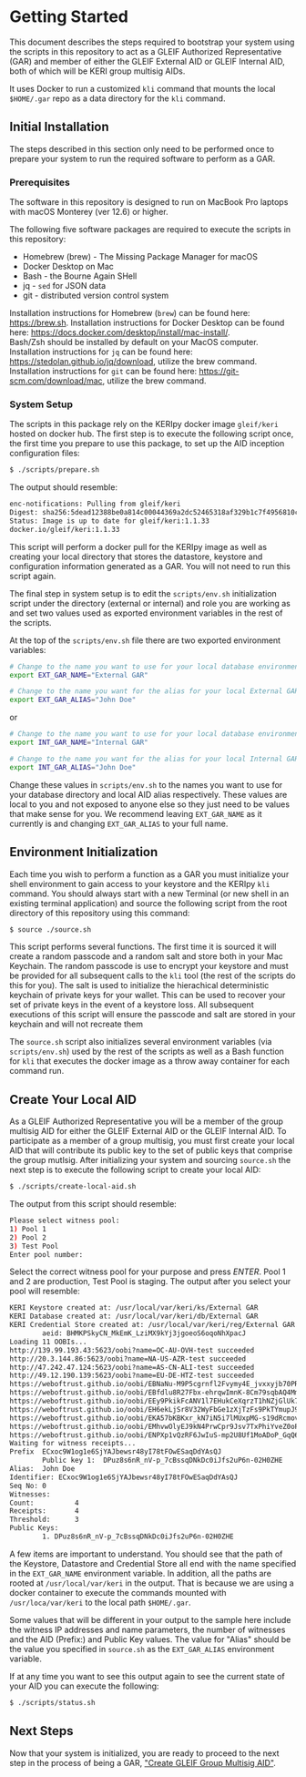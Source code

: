 
# Getting Started
This document describes the steps required to bootstrap your system using the scripts in this repository to act as 
a GLEIF Authorized Representative (GAR) and member of either the GLEIF External AID or GLEIF Internal AID, both of which
will be KERI group multisig AIDs.

It uses Docker to run a customized `kli` command that mounts the local `$HOME/.gar` repo as a data directory for the `kli` command.


## Initial Installation
The steps described in this section only need to be performed once to prepare your system to run the required software to
perform as a GAR.


### Prerequisites
The software in this repository is designed to run on MacBook Pro laptops with macOS Monterey (ver 12.6) or higher.

The following five software packages are required to execute the scripts in this repository:

- Homebrew (brew) - The Missing Package Manager for macOS
- Docker Desktop on Mac
- Bash - the Bourne Again SHell
- jq - `sed` for JSON data
- git - distributed version control system

Installation instructions for Homebrew (`brew`) can be found here: https://brew.sh.
Installation instructions for Docker Desktop can be found here: https://docs.docker.com/desktop/install/mac-install/.  
Bash/Zsh should be installed by default on your MacOS computer.  
Installation instructions for `jq` can be found here: https://stedolan.github.io/jq/download, utilize the brew command.
Installation instructions for `git` can be found here: https://git-scm.com/download/mac, utilize the brew command.

### System Setup
The scripts in this package rely on the KERIpy docker image `gleif/keri` hosted on docker hub.  The first step is to execute the
following script once, the first time you prepare to use this package, to set up the AID inception configuration files:

```bash
$ ./scripts/prepare.sh
```

The output should resemble:

```bash
enc-notifications: Pulling from gleif/keri
Digest: sha256:5dead12388be0a814c00044369a2dc52465318af329b1c7f4956810c83ae4e6c
Status: Image is up to date for gleif/keri:1.1.33
docker.io/gleif/keri:1.1.33

```

This script will perform a docker pull for the KERIpy image as well as creating your local directory that stores the
datastore, keystore and configuration information generated as a GAR.  You will not need to run this script again.

The final step in system setup is to edit the `scripts/env.sh` initialization script under the directory 
(external or internal) and role you are working as and set two values used as exported environment variables in the 
rest of the scripts.  

At the top of the `scripts/env.sh` file there are two exported environment variables:

```bash
# Change to the name you want to use for your local database environment.
export EXT_GAR_NAME="External GAR"

# Change to the name you want for the alias for your local External GAR AID
export EXT_GAR_ALIAS="John Doe"
```

or 

```bash
# Change to the name you want to use for your local database environment.
export INT_GAR_NAME="Internal GAR"

# Change to the name you want for the alias for your local Internal GAR AID
export INT_GAR_ALIAS="John Doe"
```

Change these values in `scripts/env.sh` to the names you want to use for your database directory and local AID alias respectively.
These values are local to you and not exposed to anyone else so they just need to be values that make sense for you.  We recommend
leaving `EXT_GAR_NAME` as it currently is and changing `EXT_GAR_ALIAS` to your full name.


## Environment Initialization
Each time you wish to perform a function as a GAR you must initialize your shell environment to gain access to your 
keystore and the KERIpy `kli` command.  You should always start with a new Terminal (or new shell in an existing terminal application)
and source the following script from the root directory of this repository using this command:

```bash
$ source ./source.sh
```

This script performs several functions.  The first time it is sourced it will create a random passcode and a random
salt and store both in your Mac Keychain.  The random passcode is use to encrypt your keystore and must be provided for all
subsequent calls to the `kli` tool (the rest of the scripts do this for you).  The salt is used to initialize the hierachical
deterministic keychain of private keys for your wallet.  This can be used to recover your set of private keys in the event
of a keystore loss.  All subsequent executions of this script will ensure the passcode and salt are stored in your keychain
and will not recreate them

The `source.sh` script also initializes several environment variables (via `scripts/env.sh`) used by the rest of the scripts as well
as a Bash function for `kli` that executes the docker image as a throw away container for each command run.

## Create Your Local AID
As a GLEIF Authorized Representative you will be a member of the group multisig AID for either the GLEIF External AID or
the GLEIF Internal AID.  To participate as a member of a group multisig, you must first create your local AID that will contribute 
its public key to the set of public keys that comprise the group mutlsig.  After initializing your system and sourcing `source.sh` the
next step is to execute the following script to create your local AID:

```bash
$ ./scripts/create-local-aid.sh
```

The output from this script should resemble:

```bash
Please select witness pool:
1) Pool 1
2) Pool 2
3) Test Pool
Enter pool number: 
```
Select the correct witness pool for your purpose and press *ENTER*. Pool 1 and 2 are production, Test Pool is staging.
The output after you select your pool will resemble:

```bash
KERI Keystore created at: /usr/local/var/keri/ks/External GAR
KERI Database created at: /usr/local/var/keri/db/External GAR
KERI Credential Store created at: /usr/local/var/keri/reg/External GAR
        aeid: BHMKPSkyCN_MkEmK_LziMX9kYj3jgoeoS6oqoNhXpacJ
Loading 11 OOBIs...
http://139.99.193.43:5623/oobi?name=OC-AU-OVH-test succeeded
http://20.3.144.86:5623/oobi?name=NA-US-AZR-test succeeded
http://47.242.47.124:5623/oobi?name=AS-CN-ALI-test succeeded
http://49.12.190.139:5623/oobi?name=EU-DE-HTZ-test succeeded
https://weboftrust.github.io/oobi/EBNaNu-M9P5cgrnfl2Fvymy4E_jvxxyjb70PRtiANlJy succeeded
https://weboftrust.github.io/oobi/EBfdlu8R27Fbx-ehrqwImnK-8Cm79sqbAQ4MmvEAYqao succeeded
https://weboftrust.github.io/oobi/EEy9PkikFcANV1l7EHukCeXqrzT1hNZjGlUk7wuMO5jw succeeded
https://weboftrust.github.io/oobi/EH6ekLjSr8V32WyFbGe1zXjTzFs9PkTYmupJ9H65O14g succeeded
https://weboftrust.github.io/oobi/EKA57bKBKxr_kN7iN5i7lMUxpMG-s19dRcmov1iDxz-E succeeded
https://weboftrust.github.io/oobi/EMhvwOlyEJ9kN4PrwCpr9Jsv7TxPhiYveZ0oP3lJzdEi succeeded
https://weboftrust.github.io/oobi/ENPXp1vQzRF6JwIuS-mp2U8Uf1MoADoP_GqQ62VsDZWY succeeded
Waiting for witness receipts...
Prefix  ECxoc9W1og1e6SjYAJbewsr48yI78tFOwESaqDdYAsQJ
        Public key 1:  DPuz8s6nR_nV-p_7cBssqDNkDc0iJfs2uP6n-02H0ZHE
Alias:  John Doe
Identifier: ECxoc9W1og1e6SjYAJbewsr48yI78tFOwESaqDdYAsQJ
Seq No: 0
Witnesses:
Count:          4
Receipts:       4
Threshold:      3
Public Keys:
        1. DPuz8s6nR_nV-p_7cBssqDNkDc0iJfs2uP6n-02H0ZHE
```

A few items are important to understand.  You should see that the path of the Keystore, Datastore and Credential Store
all end with the name specified in the `EXT_GAR_NAME` environment variable.  In addition, all the paths are rooted at `/usr/local/var/keri`
in the output.  That is because we are using a docker container to execute the commands mounted with `/usr/loca/var/keri` to
the local path `$HOME/.gar`.  

Some values that will be different in your output to the sample here include the witness IP addresses and name parameters,
the number of witnesses and the AID (Prefix:) and Public Key values.  The value for "Alias" should be the value you specified
in `source.sh` as the `EXT_GAR_ALIAS` environment variable.

If at any time you want to see this output again to see the current state of your AID you can execute the following:

```bash
$ ./scripts/status.sh
```

## Next Steps
Now that your system is initialized, you are ready to proceed to the next step in the process of being a GAR, ["Create GLEIF Group Multisig AID"](creating-group-aid.md).

